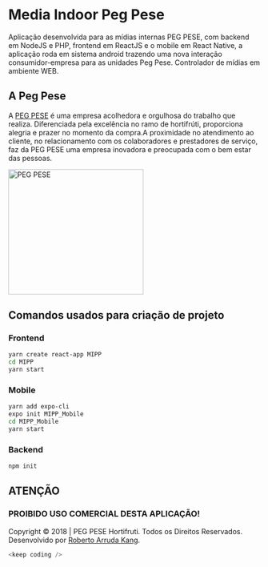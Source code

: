 # Media Indoor Peg Pese


Aplicação desenvolvida para as mídias internas PEG PESE, com backend em NodeJS e PHP, frontend em ReactJS e o mobile em React Native, a aplicação roda em sistema android trazendo uma nova interação consumidor-empresa para as unidades Peg Pese. Controlador de mídias em ambiente WEB.

## A Peg Pese

A [PEG PESE](http://www.pegpese.com.br/) é uma empresa acolhedora e orgulhosa do trabalho que realiza. Diferenciada pela excelência no ramo de hortifrúti, proporciona alegria e prazer no momento da compra.A proximidade no atendimento ao cliente, no relacionamento com os colaboradores e prestadores de serviço, faz da PEG PESE uma empresa inovadora e preocupada com o bem estar das pessoas.

<img src="https://camo.githubusercontent.com/d8d669fb00a021d43317b3dbc8e0c4c5ebf3a955/68747470733a2f2f692e696d6775722e636f6d2f586147494b765a2e706e67" alt="PEG PESE" width="270" height="250">

## Comandos usados para criação de projeto

### Frontend
```bash
yarn create react-app MIPP
cd MIPP
yarn start
```

### Mobile
```bash
yarn add expo-cli
expo init MIPP_Mobile
cd MIPP_Mobile
yarn start
```

### Backend
```bash
npm init
```

## ATENÇÃO
### <b>PROIBIDO USO COMERCIAL DESTA APLICAÇÃO!</b>
Copyright © 2018 | PEG PESE Hortifruti.
Todos os Direitos Reservados.
Desenvolvido por [Roberto Arruda Kang](http://www.linkedin.com/in/roberto-arruda-kang-8145a7186/).

```javascript
<keep coding />
```
